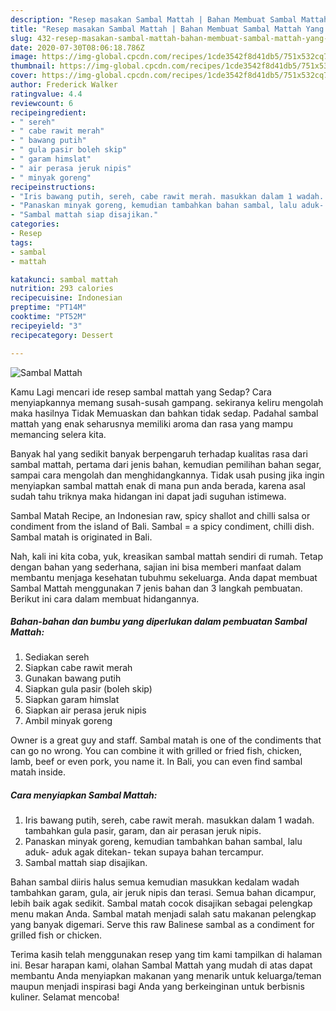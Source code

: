 ```yaml
---
description: "Resep masakan Sambal Mattah | Bahan Membuat Sambal Mattah Yang Sempurna"
title: "Resep masakan Sambal Mattah | Bahan Membuat Sambal Mattah Yang Sempurna"
slug: 432-resep-masakan-sambal-mattah-bahan-membuat-sambal-mattah-yang-sempurna
date: 2020-07-30T08:06:18.786Z
image: https://img-global.cpcdn.com/recipes/1cde3542f8d41db5/751x532cq70/sambal-mattah-foto-resep-utama.jpg
thumbnail: https://img-global.cpcdn.com/recipes/1cde3542f8d41db5/751x532cq70/sambal-mattah-foto-resep-utama.jpg
cover: https://img-global.cpcdn.com/recipes/1cde3542f8d41db5/751x532cq70/sambal-mattah-foto-resep-utama.jpg
author: Frederick Walker
ratingvalue: 4.4
reviewcount: 6
recipeingredient:
- " sereh"
- " cabe rawit merah"
- " bawang putih"
- " gula pasir boleh skip"
- " garam himslat"
- " air perasa jeruk nipis"
- " minyak goreng"
recipeinstructions:
- "Iris bawang putih, sereh, cabe rawit merah. masukkan dalam 1 wadah. tambahkan gula pasir, garam, dan air perasan jeruk nipis."
- "Panaskan minyak goreng, kemudian tambahkan bahan sambal, lalu aduk- aduk agak ditekan- tekan supaya bahan tercampur."
- "Sambal mattah siap disajikan."
categories:
- Resep
tags:
- sambal
- mattah

katakunci: sambal mattah 
nutrition: 293 calories
recipecuisine: Indonesian
preptime: "PT14M"
cooktime: "PT52M"
recipeyield: "3"
recipecategory: Dessert

---
```



![Sambal Mattah](https://img-global.cpcdn.com/recipes/1cde3542f8d41db5/751x532cq70/sambal-mattah-foto-resep-utama.jpg)

Kamu Lagi mencari ide resep sambal mattah yang Sedap? Cara menyiapkannya memang susah-susah gampang. sekiranya keliru mengolah maka hasilnya Tidak Memuaskan dan bahkan tidak sedap. Padahal sambal mattah yang enak seharusnya memiliki aroma dan rasa yang mampu memancing selera kita.

Banyak hal yang sedikit banyak berpengaruh terhadap kualitas rasa dari sambal mattah, pertama dari jenis bahan, kemudian pemilihan bahan segar, sampai cara mengolah dan menghidangkannya. Tidak usah pusing jika ingin menyiapkan sambal mattah enak di mana pun anda berada, karena asal sudah tahu triknya maka hidangan ini dapat jadi suguhan istimewa.

Sambal Matah Recipe, an Indonesian raw, spicy shallot and chilli salsa or condiment from the island of Bali. Sambal = a spicy condiment, chilli dish. Sambal matah is originated in Bali.


Nah, kali ini kita coba, yuk, kreasikan sambal mattah sendiri di rumah. Tetap dengan bahan yang sederhana, sajian ini bisa memberi manfaat dalam membantu menjaga kesehatan tubuhmu sekeluarga. Anda dapat membuat Sambal Mattah menggunakan 7 jenis bahan dan 3 langkah pembuatan. Berikut ini cara dalam membuat hidangannya.

<!--inarticleads1-->

##### Bahan-bahan dan bumbu yang diperlukan dalam pembuatan Sambal Mattah:

1. Sediakan  sereh
1. Siapkan  cabe rawit merah
1. Gunakan  bawang putih
1. Siapkan  gula pasir (boleh skip)
1. Siapkan  garam himslat
1. Siapkan  air perasa jeruk nipis
1. Ambil  minyak goreng


Owner is a great guy and staff. Sambal matah is one of the condiments that can go no wrong. You can combine it with grilled or fried fish, chicken, lamb, beef or even pork, you name it. In Bali, you can even find sambal matah inside. 

<!--inarticleads2-->

##### Cara menyiapkan Sambal Mattah:

1. Iris bawang putih, sereh, cabe rawit merah. masukkan dalam 1 wadah. tambahkan gula pasir, garam, dan air perasan jeruk nipis.
1. Panaskan minyak goreng, kemudian tambahkan bahan sambal, lalu aduk- aduk agak ditekan- tekan supaya bahan tercampur.
1. Sambal mattah siap disajikan.


Bahan sambal diiris halus semua kemudian masukkan kedalam wadah tambahkan garam, gula, air jeruk nipis dan terasi. Semua bahan dicampur, lebih baik agak sedikit. Sambal matah cocok disajikan sebagai pelengkap menu makan Anda. Sambal matah menjadi salah satu makanan pelengkap yang banyak digemari. Serve this raw Balinese sambal as a condiment for grilled fish or chicken. 

Terima kasih telah menggunakan resep yang tim kami tampilkan di halaman ini. Besar harapan kami, olahan Sambal Mattah yang mudah di atas dapat membantu Anda menyiapkan makanan yang menarik untuk keluarga/teman maupun menjadi inspirasi bagi Anda yang berkeinginan untuk berbisnis kuliner. Selamat mencoba!

